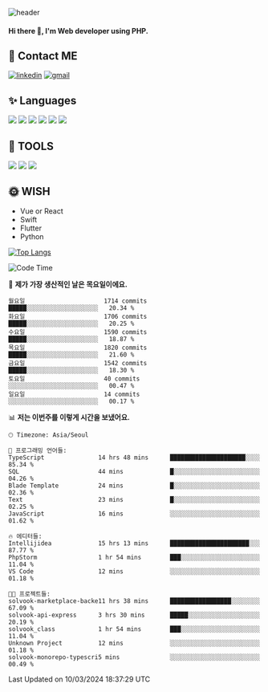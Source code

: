 ![header](https://capsule-render.vercel.app/api?type=waving&color=auto&height=300&section=header&text=Elin&fontSize=90&animation=twinkling)

#### Hi there 👋, I'm <b>Web developer</b> using PHP. ####

<!--
- 🔭 I’m currently working on Uniwill
- 🌱 I’m currently learning Vue or React or Python.
-->

<!---#### I am PHP developer --->

## 💌 Contact ME ###
[<img src='https://img.shields.io/badge/-EunjiKo-%230A66C2?style=flat-square&logo=LinkedIn&logoColor=white' alt='linkedin'>](https://www.linkedin.com/in/https://www.linkedin.com/in/eunji-ko-00a907164//)  [<img src='https://img.shields.io/badge/-einee214%40gmail.com-%23EA4335?style=flat-square&logo=Gmail&logoColor=white' alt='gmail'>](einee214@gmail.com)  


## ✨ Languages
<img src='https://img.shields.io/badge/-PHP-%23777BB4?style=for-the-badge&logo=PHP&logoColor=white'> <img src='https://img.shields.io/badge/-Laravel-%23FF2D20?style=for-the-badge&logo=Laravel&logoColor=white'> <img src='https://img.shields.io/badge/Jquery-%230769AD?style=for-the-badge&logo=Jquery&logoColor=white'> <img src='https://img.shields.io/badge/CSS3-%231572B6?style=for-the-badge&logo=CSS3&logoColor=white'> <img src='https://img.shields.io/badge/Bootstrap-%237952B3?style=for-the-badge&logo=Bootstrap&logoColor=white' > <img src='https://img.shields.io/badge/MySQL-%234479A1?style=for-the-badge&logo=MySQL&logoColor=white' >

## 🌷 TOOLS
<img src='https://img.shields.io/badge/PHPSTORM-%23000000?style=for-the-badge&logo=PhpStorm&logoColor=white' > <img src='https://img.shields.io/badge/GitLab-%23FCA121?style=for-the-badge&logo=GitLab&logoColor=white' > <img src='https://img.shields.io/badge/GitHub-%23181717?style=for-the-badge&logo=GitHub&logoColor=white'>


## 🌞 WISH
- Vue or React
- Swift
- Flutter
- Python


[![Top Langs](https://github-readme-stats.vercel.app/api/top-langs/?username=ein214&layout=compact)](https://github.com/anuraghazra/github-readme-stats)

<!--START_SECTION:waka-->
![Code Time](http://img.shields.io/badge/Code%20Time-3%2C324%20hrs%2043%20mins-blue)

📅 **제가 가장 생산적인 날은 목요일이에요.** 

```text
월요일                      1714 commits        █████░░░░░░░░░░░░░░░░░░░░   20.34 % 
화요일                      1706 commits        █████░░░░░░░░░░░░░░░░░░░░   20.25 % 
수요일                      1590 commits        █████░░░░░░░░░░░░░░░░░░░░   18.87 % 
목요일                      1820 commits        █████░░░░░░░░░░░░░░░░░░░░   21.60 % 
금요일                      1542 commits        █████░░░░░░░░░░░░░░░░░░░░   18.30 % 
토요일                      40 commits          ░░░░░░░░░░░░░░░░░░░░░░░░░   00.47 % 
일요일                      14 commits          ░░░░░░░░░░░░░░░░░░░░░░░░░   00.17 % 
```


📊 **저는 이번주를 이렇게 시간을 보냈어요.** 

```text
🕑︎ Timezone: Asia/Seoul

💬 프로그래밍 언어들: 
TypeScript               14 hrs 48 mins      █████████████████████░░░░   85.34 % 
SQL                      44 mins             █░░░░░░░░░░░░░░░░░░░░░░░░   04.26 % 
Blade Template           24 mins             █░░░░░░░░░░░░░░░░░░░░░░░░   02.36 % 
Text                     23 mins             █░░░░░░░░░░░░░░░░░░░░░░░░   02.25 % 
JavaScript               16 mins             ░░░░░░░░░░░░░░░░░░░░░░░░░   01.62 % 

🔥 에디터들: 
Intellijidea             15 hrs 13 mins      ██████████████████████░░░   87.77 % 
PhpStorm                 1 hr 54 mins        ███░░░░░░░░░░░░░░░░░░░░░░   11.04 % 
VS Code                  12 mins             ░░░░░░░░░░░░░░░░░░░░░░░░░   01.18 % 

🐱‍💻 프로젝트들: 
solvook-marketplace-backe11 hrs 38 mins      █████████████████░░░░░░░░   67.09 % 
solvook-api-express      3 hrs 30 mins       █████░░░░░░░░░░░░░░░░░░░░   20.19 % 
solvook_class            1 hr 54 mins        ███░░░░░░░░░░░░░░░░░░░░░░   11.04 % 
Unknown Project          12 mins             ░░░░░░░░░░░░░░░░░░░░░░░░░   01.18 % 
solvook-monorepo-typescri5 mins              ░░░░░░░░░░░░░░░░░░░░░░░░░   00.49 % 
```


 Last Updated on 10/03/2024 18:37:29 UTC
<!--END_SECTION:waka-->

<!---![GitHub stats](https://github-readme-stats.vercel.app/api?username=ein214&show_icons=true&theme=dracula)  --->



